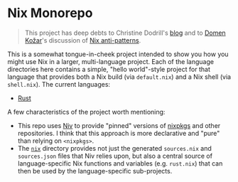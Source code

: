 # Nix Monorepo

> This project has deep debts to Christine Dodrill's [blog](https://christine.website/) and to [Domen Kožar](https://www.domenkozar.com)'s discussion of [Nix anti-patterns](https://nix.dev/anti-patterns/index.html).

This is a somewhat tongue-in-cheek project intended to show you how you might use Nix in a larger, multi-language project. Each of the language directories here contains a simple, "hello world"-style project for that language that provides both a Nix build (via `default.nix`) and a Nix shell (via `shell.nix`). The current languages:

* [Rust](./rust)

A few characteristics of the project worth mentioning:

* This repo uses [Niv](https://github.com/nmattia/niv) to provide "pinned" versions of [nixpkgs](https://github.com/nixos/nixpkgs) and other repositories. I think that this approach is more declarative and "pure" than relying on `<nixpkgs>`.
* The [`nix`](./nix) directory provides not just the generated `sources.nix` and `sources.json` files that Niv relies upon, but also a central source of language-specific Nix functions and variables (e.g. `rust.nix`) that can then be used by the language-specific sub-projects.
